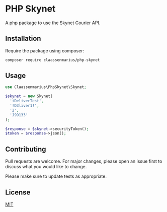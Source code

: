 # PHP Skynet

A php package to use the Skynet Courier API.

## Installation

Require the package using composer:
```bash
composer require claassenmarius/php-skynet
```

## Usage

```php
use Claassenmarius\PhpSkynet\Skynet;

$skynet = new Skynet(
  'iDeliverTest',
  '!D3liver1!',
  '2',
  'J99133'
);

$response = $skynet->securityToken();
$token = $response->json();
```

## Contributing
Pull requests are welcome. For major changes, please open an issue first to discuss what you would like to change.

Please make sure to update tests as appropriate.

## License
[MIT](./LICENCE.md)

